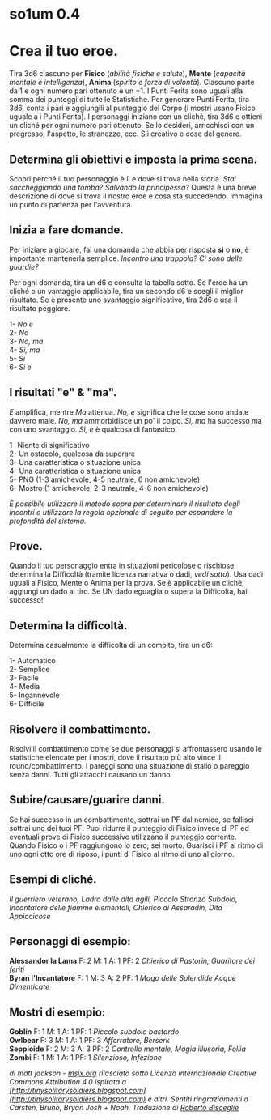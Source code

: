 # so1um 0.4

# Crea il tuo eroe.

Tira 3d6 ciascuno per **Fisico** (*abilità fisiche e salute*), **Mente** (*capacità mentale e intelligenza*), **Anima** (*spirito e forza di volontà*). Ciascuno parte da 1 e ogni numero pari ottenuto è un +1. I Punti Ferita sono uguali alla somma dei punteggi di tutte le Statistiche. Per generare Punti Ferita, tira 3d6, conta i pari e aggiungili al punteggio del Corpo (i mostri usano Fisico uguale a i Punti Ferita). I personaggi iniziano con un cliché, tira 3d6 e ottieni un cliché per ogni numero pari ottenuto. Se lo desideri, arricchisci con un pregresso, l'aspetto, le stranezze, ecc. Sii creativo e cose del genere.

## Determina gli obiettivi e imposta la prima scena.

Scopri perché il tuo personaggio è lì e dove si trova nella storia. *Stai saccheggiando una tomba? Salvando la principessa?* Questa è una breve descrizione di dove si trova il nostro eroe e cosa sta succedendo. Immagina un punto di partenza per l'avventura.

## Inizia a fare domande.

Per iniziare a giocare, fai una domanda che abbia per risposta **sì** o **no**, è importante mantenerla semplice. *Incontro una trappola? Ci sono delle guardie?*

Per ogni domanda, tira un d6 e consulta la tabella sotto. Se l'eroe ha un cliché o un vantaggio applicabile, tira un secondo d6 e scegli il miglior risultato. Se è presente uno svantaggio significativo, tira 2d6 e usa il risultato peggiore.

1- *No e*  
2- *No*  
3- *No, ma*  
4- *Sì, ma*  
5- *Sì*  
6- *Sì e*  

## I risultati "e" & "ma".

*E* amplifica, mentre *Ma* attenua. *No, e* significa che le cose sono andate davvero male. *No, ma* ammorbidisce un po' il colpo. *Sì, ma* ha successo ma con uno svantaggio. *Sì, e* è qualcosa di fantastico.

1- Niente di significativo  
2- Un ostacolo, qualcosa da superare  
3- Una caratteristica o situazione unica  
4- Una caratteristica o situazione unica  
5- PNG (1-3 amichevole, 4-5 neutrale, 6 non amichevole)  
6- Mostro (1 amichevole, 2-3 neutrale, 4-6 non amichevole)  

*È possibile utilizzare il metodo sopra per determinare il risultato degli incontri o utilizzare la regola opzionale di seguito per espandere la profondità del sistema.*

## Prove.

Quando il tuo personaggio entra in situazioni pericolose o rischiose, determina la Difficoltà (tramite licenza narrativa o dadi, *vedi sotto*). Usa dadi uguali a Fisico, Mente o Anima per la prova. Se è applicabile un cliché, aggiungi un dado al tiro. Se UN dado eguaglia o supera la Difficoltà, hai successo!

## Determina la difficoltà.

Determina casualmente la difficoltà di un compito, tira un d6:

1- Automatico  
2- Semplice  
3- Facile  
4- Media  
5- Ingannevole  
6- Difficile  

## Risolvere il combattimento.

Risolvi il combattimento come se due personaggi si affrontassero usando le statistiche elencate per i mostri, dove il risultato più alto vince il round/combattimento. I pareggi sono una situazione di stallo o pareggio senza danni. Tutti gli attacchi causano un danno.

## Subire/causare/guarire danni.

Se hai successo in un combattimento, sottrai un PF dal nemico, se fallisci sottrai uno dei tuoi PF. Puoi ridurre il punteggio di Fisico invece di PF ed eventuali prove di Fisico successive utilizzano il punteggio corrente. Quando Fisico o i PF raggiungono lo zero, sei morto. Guarisci i PF al ritmo di uno ogni otto ore di riposo, i punti di Fisico al ritmo di uno al giorno.

## Esempi di cliché.

*Il guerriero veterano, Ladro dalle dita agili, Piccolo Stronzo Subdolo, Incantatore delle fiamme elementali, Chierico di Assaradin, Dita Appiccicose*

## Personaggi di esempio:

**Alessandor la Lama** F: 2 M: 1 A: 1 PF: 2 *Chierico di Pastorin, Guaritore dei feriti*  
**Byran l'Incantatore** F: 1 M: 3 A: 2 PF: 1 *Mago delle Splendide Acque Dimenticate*  

## Mostri di esempio:
**Goblin** F: 1 M: 1 A: 1 PF: 1 *Piccolo subdolo bastardo*  
**Owlbear** F: 3 M: 1 A: 1 PF: 3 *Afferratore, Berserk*  
**Seppioide** F: 2 M: 3 A: 3 PF: 2 *Controllo mentale, Magia illusoria, Follia*  
**Zombi** F: 1 M: 1 A: 1 PF: 1 *Silenzioso, Infezione*  

*di matt jackson - [msjx.org](http://msjx.org) rilasciato sotto Licenza internazionale Creative Commons Attribution 4.0 ispirata a [http://tinysolitarysoldiers.blogspot.com](http://tinysolitarysoldiers.blogspot.com) e altri. Sentiti ringraziamenti a Carsten, Bruno, Bryan Josh + Noah. Traduzione di [Roberto Bisceglie](https://zeruhur.space)*